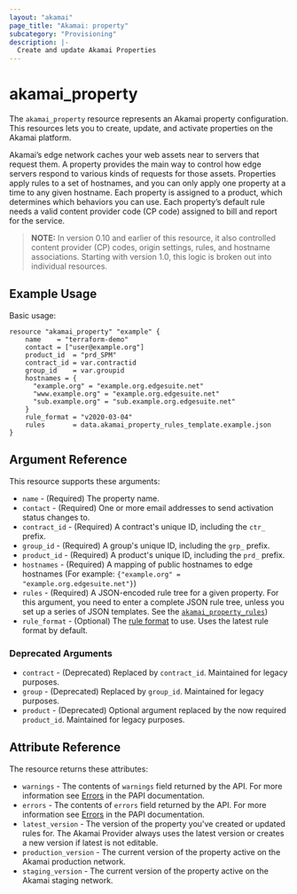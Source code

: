 ```yaml
---
layout: "akamai"
page_title: "Akamai: property"
subcategory: "Provisioning"
description: |-
  Create and update Akamai Properties
---
```


# akamai_property

The `akamai_property` resource represents an Akamai property configuration. This resources lets you to create,
update, and activate properties on the Akamai platform. 

Akamai’s edge network caches your web assets near to servers that request them. A property provides the main way to control how edge servers respond to various kinds of requests for those assets. Properties apply rules to a set of hostnames, and you can only apply one property at a time to any given hostname. Each property is assigned to a product, which determines which behaviors you can use. Each property’s default rule needs a valid content provider code (CP code) assigned to bill and report for the service.

> __NOTE:__ In version 0.10 and earlier of this resource, it also controlled 
content provider (CP) codes, origin settings, rules, and hostname associations. Starting with version 1.0, this logic is broken out into individual resources.

## Example Usage

Basic usage:

```hcl
resource "akamai_property" "example" {
    name    = "terraform-demo"
    contact = ["user@example.org"]
    product_id  = "prd_SPM"
    contract_id = var.contractid
    group_id    = var.groupid
    hostnames = {
      "example.org" = "example.org.edgesuite.net"
      "www.example.org" = "example.org.edgesuite.net" 
      "sub.example.org" = "sub.example.org.edgesuite.net"
    }
    rule_format = "v2020-03-04"
    rules       = data.akamai_property_rules_template.example.json
}
```

## Argument Reference

This resource supports these arguments:

* `name` - (Required) The property name.
* `contact` - (Required) One or more email addresses to send activation status changes to.
* `contract_id` - (Required) A contract's unique ID, including the `ctr_` prefix. 
* `group_id` - (Required) A group's unique ID, including the `grp_` prefix.
* `product_id` - (Required) A product's unique ID, including the `prd_` prefix.
* `hostnames` - (Required) A mapping of public hostnames to edge hostnames (For example: `{"example.org" = "example.org.edgesuite.net"}`)
* `rules` - (Required) A JSON-encoded rule tree for a given property. For this argument, you need to enter a complete JSON rule tree, unless you set up a series of JSON templates. See the [`akamai_property_rules`](/docs/providers/akamai/d/property_rules.html))
* `rule_format` - (Optional) The [rule format](https://developer.akamai.com/api/core_features/property_manager/v1.html#getruleformats) to use. Uses the latest rule format by default.

### Deprecated Arguments

* `contract` - (Deprecated) Replaced by `contract_id`. Maintained for legacy purposes.
* `group` - (Deprecated) Replaced by `group_id`. Maintained for legacy purposes.
* `product` - (Deprecated) Optional argument replaced by the now required `product_id`. Maintained for legacy purposes.

## Attribute Reference

The resource returns these attributes:

* `warnings` - The contents of `warnings` field returned by the API. For more information see [Errors](https://developer.akamai.com/api/core_features/property_manager/v1.html#errors) in the PAPI documentation.
* `errors` - The contents of `errors` field returned by the API. For more information see [Errors](https://developer.akamai.com/api/core_features/property_manager/v1.html#errors) in the PAPI documentation.
* `latest_version` - The version of the property you've created or updated rules for. The Akamai Provider always uses the latest version or creates a new version if latest is not editable.
* `production_version` - The current version of the property active on the Akamai production network.
* `staging_version` - The current version of the property active on the Akamai staging network.